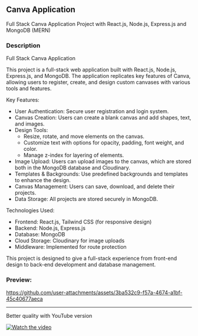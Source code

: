 
## **Canva Application**

Full Stack Canva Application Project with React.js, Node.js, Express.js and MongoDB (MERN)


### **Description** 

Full Stack Canva Application

This project is a full-stack web application built with React.js, Node.js, Express.js, and MongoDB. 
The application replicates key features of Canva, allowing users to register, create, and design custom canvases with various tools and features.

Key Features:

   * User Authentication: Secure user registration and login system.
   * Canvas Creation: Users can create a blank canvas and add shapes, text, and images.
   * Design Tools:
       * Resize, rotate, and move elements on the canvas.
       * Customize text with options for opacity, padding, font weight, and color.
       * Manage z-index for layering of elements.
   * Image Upload: Users can upload images to the canvas, which are stored both in the MongoDB database and Cloudinary.
   * Templates & Backgrounds: Use predefined backgrounds and templates to enhance the design.
   * Canvas Management: Users can save, download, and delete their projects.
   * Data Storage: All projects are stored securely in MongoDB.

Technologies Used:

   * Frontend: React.js, Tailwind CSS (for responsive design)
   * Backend: Node.js, Express.js
   * Database: MongoDB
   * Cloud Storage: Cloudinary for image uploads
   * Middleware: Implemented for route protection

This project is designed to give a full-stack experience from front-end design to back-end development and database management.



### **Preview:**

https://github.com/user-attachments/assets/3ba532c9-f57a-4674-a1bf-45c40677aeca


-------------------------------------------------------------------------------------------------------------

Better quality with YouTube version

[![Watch the video](https://img.youtube.com/vi/2lwiI8ryYhg/0.jpg)](https://www.youtube.com/watch?v=2lwiI8ryYhg)


